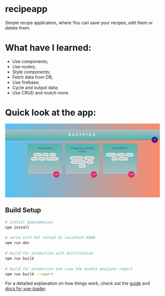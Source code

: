 # recipeapp

Simple recipe application, where You can save your recipes, edit them or delete them.

# What have I learned:

- Use components;
- Use routes;
- Style components;
- Fetch data from DB;
- Use firebase;
- Cycle and output data;
- Use CRUD and mutch more.

# Quick look at the app:

<img src="Recipies.png" alt="comment section foto" align="center" />

## Build Setup

```bash
# install dependencies
npm install

# serve with hot reload at localhost:8080
npm run dev

# build for production with minification
npm run build

# build for production and view the bundle analyzer report
npm run build --report
```

For a detailed explanation on how things work, check out the [guide](http://vuejs-templates.github.io/webpack/) and [docs for vue-loader](http://vuejs.github.io/vue-loader).
